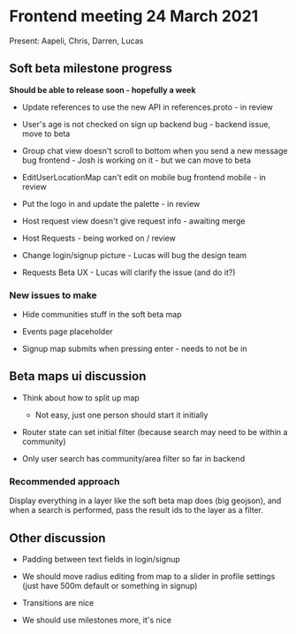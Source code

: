 # Frontend meeting 24 March 2021

Present: Aapeli, Chris, Darren, Lucas

## Soft beta milestone progress

**Should be able to release soon - hopefully a week**

- Update references to use the new API in references.proto - in review

- User's age is not checked on sign up backend bug - backend issue, move to beta

- Group chat view doesn't scroll to bottom when you send a new message bug frontend - 
Josh is working on it - but we can move to beta 

- EditUserLocationMap can't edit on mobile bug frontend mobile - in review

- Put the logo in and update the palette - in review

- Host request view doesn't give request info - awaiting merge

- Host Requests - being worked on / review

- Change login/signup picture - Lucas will bug the design team

- Requests Beta UX - Lucas will clarify the issue (and do it?)

### New issues to make

- Hide communities stuff in the soft beta map

- Events page placeholder

- Signup map submits when pressing enter - needs to not be in <form>

## Beta maps ui discussion

- Think about how to split up map

  - Not easy, just one person should start it initially
  
- Router state can set initial filter (because search may need to be within a community)

- Only user search has community/area filter so far in backend

### Recommended approach

Display everything in a layer like the soft beta map does (big geojson), and when a search is performed, pass the result ids to the layer as a filter.

## Other discussion

- Padding between text fields in login/signup

- We should move radius editing from map to a slider in profile settings (just have 500m default or something in signup)

- Transitions are nice

- We should use milestones more, it's nice
